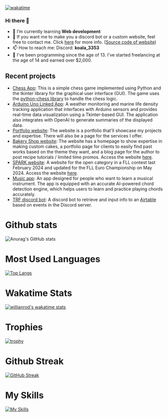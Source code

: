 [![wakatime](https://wakatime.com/badge/user/986136b0-1846-407d-98bf-6419adad41cb.svg)](https://wakatime.com/@986136b0-1846-407d-98bf-6419adad41cb)

### Hi there 👋

- 🌱 I’m currently learning **Web development**
- 💬 If you want me to make you a discord bot or a custom website, feel free to contact me. Click [here](https://koala3353.github.io/website-shop/) for more info. ([Source code of website](https://github.com/Koala3353/website-shop))
- 📫 How to reach me: 
            Discord: **koala_3353**
- 🤔 I've been programming since the age of 13. I've started freelancing at the age of 14 and earned over $2,000.

## Recent projects
- [Chess App](https://github.com/Koala3353/chess-tkinter): This is a simple chess game implemented using Python and the tkinter library for the graphical user interface (GUI). The game uses the [python-chess library](https://github.com/niklasf/python-chess) to handle the chess logic.
- [Arduino Uno Linked App](https://github.com/Koala3353/bluehaven-app): A weather monitoring and marine life density tracking application that interfaces with Arduino sensors and provides real-time data visualization using a Tkinter-based GUI. The application also integrates with OpenAI to generate summaries of the displayed data.
- [Portfolio website](https://github.com/Koala3353/my-portfolio): The website is a portfolio that'll showcase my projects and expertise. There will also be a page for the services I offer.
- [Bakery Shop website](https://github.com/Koala3353/bakery-website): The website has a homepage to show expertise in making custom cakes, a portfolio page for clients to easily find past works based on the theme they want, and a blog page for the author to post recipe tutorials / limited time promos. Access the website [here](https://koala3353.github.io/bakery-website/).
- [SPARK website](https://github.com/Koala3353/FLL-website): A website for the open category in a FLL contest last February 2024 and updated for the FLL Euro Championship on May 2024. Access the website [here](https://koala3353.github.io/FLL-website/).
- [Music app](https://github.com/Koala3353/SPARK-app): An app designed for people who want to learn a musical instrument. The app is equipped with an accurate AI-powered chord detection engine, which helps users to learn and practice playing chords accurately.
- [TRF discord bot](https://github.com/Koala3353/TRF_Bot): A discord bot to retrieve and input info to an [Airtable](https://github.com/Koala3353/TRF_Bot) based on events in the Discord server.

# Github stats 

![Anurag's GitHub stats](https://github-readme-stats.vercel.app/api?username=Koala3353&show_icons=true&theme=chartreuse-dark)

# Most Used Languages
[![Top Langs](https://github-readme-stats.vercel.app/api/top-langs/?username=Koala3353&layout=compact&theme=chartreuse-dark)](https://github.com/anuraghazra/github-readme-stats)
# Wakatime Stats
[![willianrod's wakatime stats](https://github-readme-stats.vercel.app/api/wakatime?username=Koala3353&theme=chartreuse-dark)](https://github.com/anuraghazra/github-readme-stats)
# Trophies
[![trophy](https://github-profile-trophy.vercel.app/?username=Koala3353&theme=juicyfresh)](https://github.com/ryo-ma/github-profile-trophy)
# Github Streak
[![GitHub Streak](https://streak-stats.demolab.com/?user=Koala3353)](https://git.io/streak-stats)
# My Skills
[![My Skills](https://skillicons.dev/icons?i=discord,java,idea,github,gradle,sqlite,unreal,cpp,css,bots,html,js,py,mongodb)](https://skillicons.dev)
